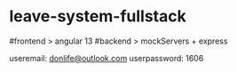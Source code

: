 # leave-system-fullstack

#frontend > angular 13
#backend > mockServers + express

useremail: donlife@outlook.com
userpassword: 1606
